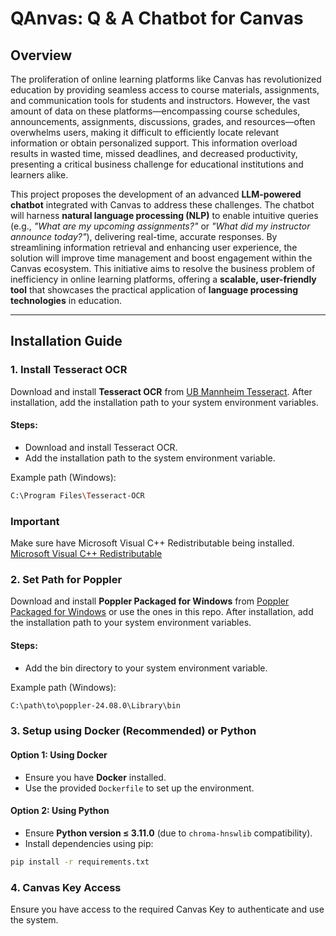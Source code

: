# QAnvas: Q & A Chatbot for Canvas

## Overview

The proliferation of online learning platforms like Canvas has revolutionized education by providing seamless access to course materials, assignments, and communication tools for students and instructors. However, the vast amount of data on these platforms—encompassing course schedules, announcements, assignments, discussions, grades, and resources—often overwhelms users, making it difficult to efficiently locate relevant information or obtain personalized support. This information overload results in wasted time, missed deadlines, and decreased productivity, presenting a critical business challenge for educational institutions and learners alike.

This project proposes the development of an advanced **LLM-powered chatbot** integrated with Canvas to address these challenges. The chatbot will harness **natural language processing (NLP)** to enable intuitive queries (e.g., _"What are my upcoming assignments?"_ or _"What did my instructor announce today?"_), delivering real-time, accurate responses. By streamlining information retrieval and enhancing user experience, the solution will improve time management and boost engagement within the Canvas ecosystem. This initiative aims to resolve the business problem of inefficiency in online learning platforms, offering a **scalable, user-friendly tool** that showcases the practical application of **language processing technologies** in education.

---

## Installation Guide

### 1. Install Tesseract OCR
Download and install **Tesseract OCR** from [UB Mannheim Tesseract](https://github.com/UB-Mannheim/tesseract/wiki). After installation, add the installation path to your system environment variables.

#### Steps:
- Download and install Tesseract OCR.
- Add the installation path to the system environment variable.

Example path (Windows):
```bash
C:\Program Files\Tesseract-OCR
```
### Important
Make sure have Microsoft Visual C++ Redistributable being installed.
[Microsoft Visual C++ Redistributable](https://learn.microsoft.com/en-us/cpp/windows/latest-supported-vc-redist?view=msvc-170)

### 2. Set Path for Poppler
Download and install **Poppler Packaged for Windows** from [Poppler Packaged for Windows](https://github.com/oschwartz10612/poppler-windows) or use the ones in this repo. After installation, add the installation path to your system environment variables.

#### Steps:
- Add the bin directory to your system environment variable.

Example path (Windows):
```bash
C:\path\to\poppler-24.08.0\Library\bin
```

### 3. Setup using Docker (Recommended) or Python

#### Option 1: Using Docker
- Ensure you have **Docker** installed.
- Use the provided `Dockerfile`  to set up the environment.

#### Option 2: Using Python
- Ensure **Python version ≤ 3.11.0** (due to `chroma-hnswlib` compatibility).
- Install dependencies using pip:
```bash
pip install -r requirements.txt
```

### 4. Canvas Key Access
Ensure you have access to the required Canvas Key to authenticate and use the system.

